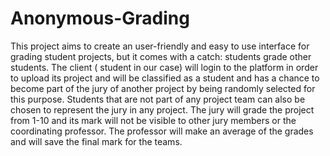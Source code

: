 # Anonymous-Grading

This project aims to create an user-friendly and easy to use interface for grading student projects, but it comes with a catch: students grade other students.
The client ( student in our case) will login to the platform in order to upload its project and will be classified as a student and has a chance to become part of the jury of another project by being randomly selected for this purpose. Students that are not part of any project team can also be chosen to represent the jury in any project. The jury will grade the project from 1-10 and its mark will not be visible to other jury members or the coordinating professor. The professor will make an average of the grades and will save the final mark for the teams.
